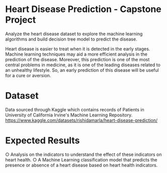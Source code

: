 # Heart Disease Prediction - Capstone Project

Analyze the heart disease dataset to explore the machine learning algorithms and build decision tree model to predict the disease.

Heart disease is easier to treat when it is detected in the early stages. Machine learning techniques may aid a more efficient analysis in the prediction of the disease. Moreover, this prediction is one of the most central problems in medicine, as it is one of the leading diseases related to an unhealthy lifestyle. So, an early prediction of this disease will be useful for a cure or aversion.

# Dataset
Data sourced through Kaggle which contains records of Patients in University of California Irvine's Machine Learning Repository.
https://www.kaggle.com/datasets/rishidamarla/heart-disease-prediction/

# Expected Results
○	Analysis on the indicators to understand the effect of these indicators on heart health.
○	A Machine Learning classification model that predicts the presence or absence of a heart disease based on heart health indicators.



